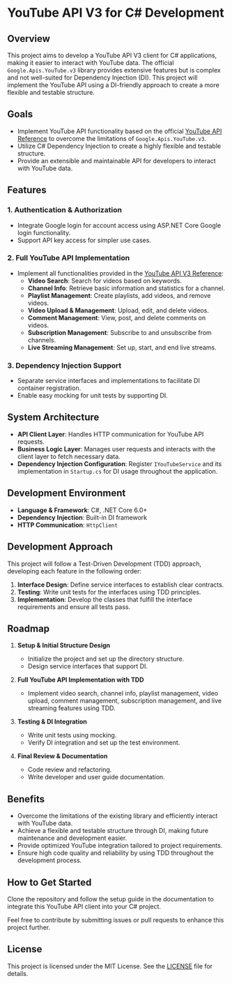 # YouTube API V3 for C# Development

## Overview

This project aims to develop a YouTube API V3 client for C# applications, making it easier to interact with YouTube data. The official `Google.Apis.YouTube.v3` library provides extensive features but is complex and not well-suited for Dependency Injection (DI). This project will implement the YouTube API using a DI-friendly approach to create a more flexible and testable structure.

## Goals

- Implement YouTube API functionality based on the official [YouTube API Reference](https://developers.google.com/youtube/v3/docs) to overcome the limitations of `Google.Apis.YouTube.v3`.
- Utilize C# Dependency Injection to create a highly flexible and testable structure.
- Provide an extensible and maintainable API for developers to interact with YouTube data.

## Features

### 1. Authentication & Authorization
- Integrate Google login for account access using ASP.NET Core Google login functionality.
- Support API key access for simpler use cases.

### 2. Full YouTube API Implementation
- Implement all functionalities provided in the [YouTube API V3 Reference](https://developers.google.com/youtube/v3/docs):
  - **Video Search**: Search for videos based on keywords.
  - **Channel Info**: Retrieve basic information and statistics for a channel.
  - **Playlist Management**: Create playlists, add videos, and remove videos.
  - **Video Upload & Management**: Upload, edit, and delete videos.
  - **Comment Management**: View, post, and delete comments on videos.
  - **Subscription Management**: Subscribe to and unsubscribe from channels.
  - **Live Streaming Management**: Set up, start, and end live streams.

### 3. Dependency Injection Support
- Separate service interfaces and implementations to facilitate DI container registration.
- Enable easy mocking for unit tests by supporting DI.

## System Architecture

- **API Client Layer**: Handles HTTP communication for YouTube API requests.
- **Business Logic Layer**: Manages user requests and interacts with the client layer to fetch necessary data.
- **Dependency Injection Configuration**: Register `IYouTubeService` and its implementation in `Startup.cs` for DI usage throughout the application.

## Development Environment

- **Language & Framework**: C#, .NET Core 6.0+
- **Dependency Injection**: Built-in DI framework
- **HTTP Communication**: `HttpClient`

## Development Approach

This project will follow a Test-Driven Development (TDD) approach, developing each feature in the following order:
1. **Interface Design**: Define service interfaces to establish clear contracts.
2. **Testing**: Write unit tests for the interfaces using TDD principles.
3. **Implementation**: Develop the classes that fulfill the interface requirements and ensure all tests pass.

## Roadmap

1. **Setup & Initial Structure Design**
   - Initialize the project and set up the directory structure.
   - Design service interfaces that support DI.

2. **Full YouTube API Implementation with TDD**
   - Implement video search, channel info, playlist management, video upload, comment management, subscription management, and live streaming features using TDD.

3. **Testing & DI Integration**
   - Write unit tests using mocking.
   - Verify DI integration and set up the test environment.

4. **Final Review & Documentation**
   - Code review and refactoring.
   - Write developer and user guide documentation.

## Benefits

- Overcome the limitations of the existing library and efficiently interact with YouTube data.
- Achieve a flexible and testable structure through DI, making future maintenance and development easier.
- Provide optimized YouTube integration tailored to project requirements.
- Ensure high code quality and reliability by using TDD throughout the development process.

## How to Get Started

Clone the repository and follow the setup guide in the documentation to integrate this YouTube API client into your C# project.

Feel free to contribute by submitting issues or pull requests to enhance this project further.

## License

This project is licensed under the MIT License. See the [LICENSE](LICENSE) file for details.
